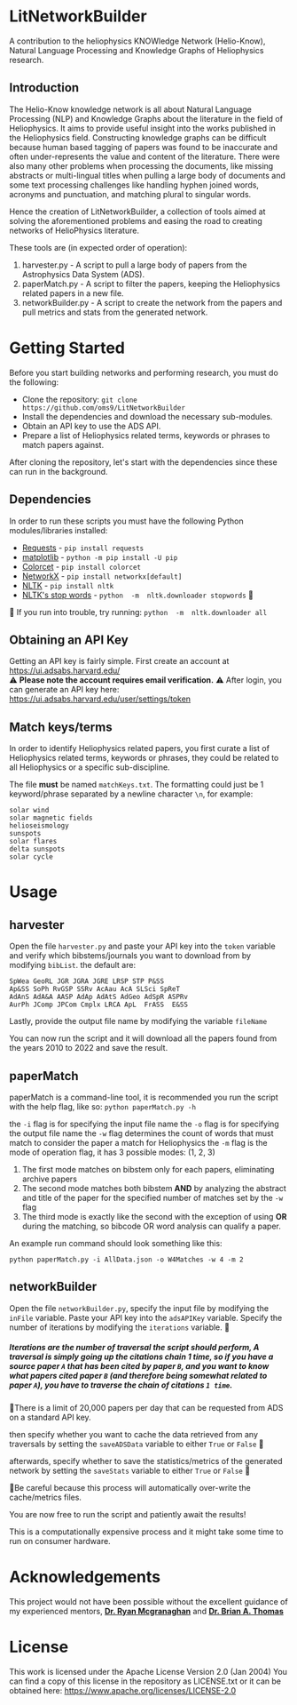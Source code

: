 # LitNetworkBuilder
A contribution to the heliophysics KNOWledge Network (Helio-Know), Natural Language Processing and Knowledge Graphs of Heliophysics research.

## Introduction
The Helio-Know knowledge network is all about Natural Language Processing (NLP) and Knowledge Graphs about the literature in the field of Heliophysics. It aims to provide useful insight into the works published in the Heliophysics field. Constructing knowledge graphs can be difficult because human based tagging of papers was found to be inaccurate and often under-represents the value and content of the literature. There were also many other problems when processing the documents, like missing abstracts or multi-lingual titles when pulling a large body of documents and some text processing challenges like handling hyphen joined words, acronyms and punctuation, and matching plural to singular words.


Hence the creation of LitNetworkBuilder, a collection of tools aimed at solving the aforementioned problems and easing the road to creating networks of HelioPhysics literature.

These tools are (in expected order of operation):

 1. harvester.py  -  A script to pull a large body of papers from the Astrophysics Data System (ADS).
 2. paperMatch.py  -  A script to filter the papers, keeping the Heliophysics related papers in a new file.
 3. networkBuilder.py  -  A script to create the network from the papers and pull metrics and stats from the generated network.

# Getting Started
Before you start building networks and performing research, you must do the following:
 - Clone the repository: `git clone https://github.com/oms9/LitNetworkBuilder`
 - Install the dependencies and download the necessary sub-modules.
 - Obtain an API key to use the ADS API.
 - Prepare a list of Heliophysics related terms, keywords or phrases to match papers against.

After cloning the repository, let's start with the dependencies since these can run in the background.

## Dependencies

In order to run these scripts you must have the following Python modules/libraries installed:

 - [Requests](https://requests.readthedocs.io/en/latest/user/install/#install) - `pip install requests`
 - [matplotlib](https://matplotlib.org/stable/users/installing/index.html) - `python -m pip install -U pip`
 - [Colorcet](https://colorcet.holoviz.org/) - `pip install colorcet`
 - [NetworkX](https://networkx.org/) - `pip install networkx[default]`
 - [NLTK](https://www.nltk.org/install.html) - `pip install nltk`
 - [NLTK's stop words](https://www.nltk.org/nltk_data/) - `python  -m  nltk.downloader stopwords` 🔹
 
🔹 If you run into trouble, try running: `python  -m  nltk.downloader all`

## Obtaining an API Key

Getting an API key is fairly simple.
First create an account at https://ui.adsabs.harvard.edu/ <br>⚠️ **Please note the account requires email verification.** ⚠️
After login, you can generate an API key here: https://ui.adsabs.harvard.edu/user/settings/token

## Match keys/terms

In order to identify Heliophysics related papers, you first curate a list of Heliophysics related terms, keywords or phrases, they could be related to all Heliophysics or a specific sub-discipline.


The file **must** be named `matchKeys.txt`.
The formatting could just be 1 keyword/phrase separated by a newline character `\n`, for example:

```
solar wind
solar magnetic fields
helioseismology
sunspots
solar flares
delta sunspots
solar cycle
```


# Usage



## harvester
Open the file `harvester.py` and paste your API key into the `token` variable and verify which bibstems/journals you want to download from by modifying `bibList`. the default are:

    SpWea GeoRL JGR JGRA JGRE LRSP STP P&SS 
    Ap&SS SoPh RvGSP SSRv AcAau AcA SLSci SpReT 
    AdAnS AdA&A AASP AdAp AdAtS AdGeo AdSpR ASPRv 
    AurPh JComp JPCom Cmplx LRCA ApL  FrASS  E&SS
Lastly, provide the output file name by modifying the variable `fileName`

You can now run the script and it will download all the papers found from the years 2010 to 2022 and save the result.
## paperMatch

paperMatch is a command-line tool, it is recommended you run the script with the help flag, like so: `python paperMatch.py -h`

the `-i` flag is for specifying the input file name
the `-o` flag is for specifying the output file name
the `-w` flag determines the count of words that must match to consider the paper a match for Heliophysics
the `-m` flag is the mode of operation flag, it has 3 possible modes: (1, 2, 3)

 1. The first mode matches on bibstem only for each papers, eliminating archive papers
 2. The second mode matches both bibstem **AND** by analyzing the abstract and title of the paper for the specified number of matches set by the `-w` flag
 3. The third mode is exactly like the second with the exception of using **OR** during the matching, so bibcode OR word analysis can qualify a paper.

An example run command should look something like this:

    python paperMatch.py -i AllData.json -o W4Matches -w 4 -m 2
	
	
## networkBuilder

Open the file `networkBuilder.py`, specify the input file by modifying the `inFile` variable.
Paste your API key into the `adsAPIKey` variable.
Specify the number of iterations by modifying the `iterations` variable. 🔹

##### Iterations are the number of traversal the script should perform, A traversal is simply going up the citations chain 1 time, so if you have a source 	paper `A` that has been cited by paper `B`, and you want to know what papers cited paper `B` (and therefore being somewhat related to paper `A`), you have to traverse the chain of citations `1 time`.
🔹There is a limit of 20,000 papers per day that can be requested from ADS on a standard API key.

then specify whether you want to cache the data retrieved from any traversals by setting the `saveADSData` variable to either `True` or `False` 🔸

afterwards, specify whether to save the statistics/metrics of the generated network by setting the `saveStats` variable to either `True` or `False` 🔸

🔸Be careful because this process will automatically over-write the cache/metrics files.

You are now free to run the script and patiently await the results!

This is a computationally expensive process and it might take some time to run on consumer hardware.

# Acknowledgements 
This project would not have been possible without the excellent guidance of my experienced mentors, [**Dr. Ryan Mcgranaghan**](https://github.com/rmcgranaghan) and [**Dr. Brian A. Thomas**](https://github.com/brianthomas/)


# License
This work is licensed under the Apache License Version 2.0 (Jan 2004)
You can find a copy of this license in the repository as LICENSE.txt or it can be obtained here: https://www.apache.org/licenses/LICENSE-2.0

